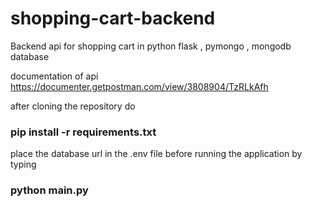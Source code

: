 # shopping-cart-backend
Backend api for shopping cart in python flask , pymongo , mongodb database

documentation of api https://documenter.getpostman.com/view/3808904/TzRLkAfh

after cloning the repository do
### pip install -r requirements.txt
place the database url in the .env file before running the application by typing 
### python main.py
